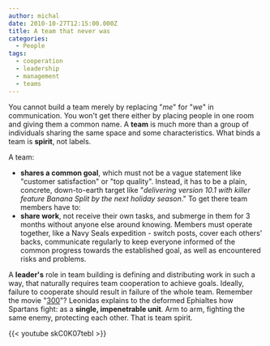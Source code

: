 ```yaml
---
author: michal
date: 2010-10-27T12:15:00.000Z
title: A team that never was
categories:
  - People
tags:
  - cooperation
  - leadership
  - management
  - teams
---
```


You cannot build a team merely by replacing "_me_" for "_we_" in communication. You won't get there either by placing people in one room and giving them a common name. A __team__ is much more than a group of individuals sharing the same space and some characteristics. What binds a team is __spirit__, not labels.

<!--more-->

A team:

- __shares a common goal__, which must not be a vague statement like "customer satisfaction" or "top quality". Instead, it has to be a plain, concrete, down-to-earth target like "_delivering version 10.1 with killer feature Banana Split by the next holiday season_." To get there team members have to:
- __share work__, not receive their own tasks, and submerge in them for 3 months without anyone else around knowing. Members must operate together, like a Navy Seals expedition - switch posts, cover each others' backs, communicate regularly to keep everyone informed of the common progress towards the established goal, as well as encountered risks and problems.

A __leader's__ role in team building is defining and distributing work in such a way, that naturally requires team cooperation to achieve goals. Ideally, failure to cooperate should result in failure of the whole team. Remember the movie "[300](http://www.imdb.com/title/tt0416449/ "300 on Internet Movie Database")"? Leonidas explains to the deformed Ephialtes how Spartans fight: as a __single, impenetrable unit__. Arm to arm, fighting the same enemy, protecting each other. That is team spirit.

{{< youtube skC0K07tebI >}}
